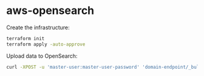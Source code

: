 # aws-opensearch

Create the infrastructure:

```sh
terraform init
terraform apply -auto-approve
```

Upload data to OpenSearch:

```sh
curl -XPOST -u 'master-user:master-user-password' 'domain-endpoint/_bulk' --data-binary @bulk_movies.json -H 'Content-Type: application/json'
```